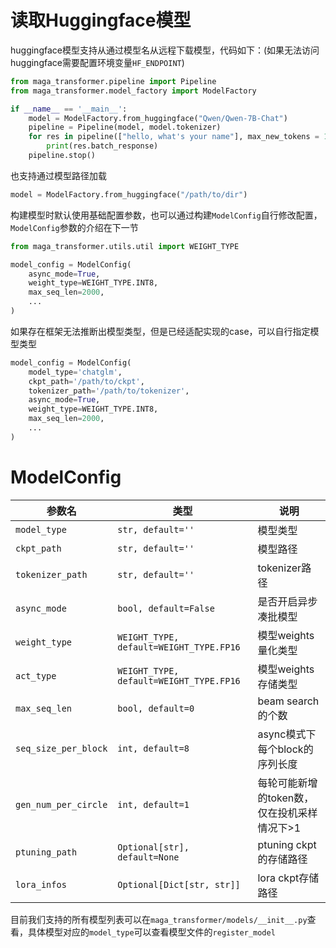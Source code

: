 # 读取Huggingface模型
huggingface模型支持从通过模型名从远程下载模型，代码如下：(如果无法访问huggingface需要配置环境变量`HF_ENDPOINT`)
``` python
from maga_transformer.pipeline import Pipeline
from maga_transformer.model_factory import ModelFactory

if __name__ == '__main__':
    model = ModelFactory.from_huggingface("Qwen/Qwen-7B-Chat")
    pipeline = Pipeline(model, model.tokenizer)
    for res in pipeline(["hello, what's your name"], max_new_tokens = 100):
        print(res.batch_response)
    pipeline.stop()

```
也支持通过模型路径加载
``` python
model = ModelFactory.from_huggingface("/path/to/dir")
```
构建模型时默认使用基础配置参数，也可以通过构建`ModelConfig`自行修改配置，`ModelConfig`参数的介绍在下一节
``` python
from maga_transformer.utils.util import WEIGHT_TYPE

model_config = ModelConfig(
    async_mode=True,
    weight_type=WEIGHT_TYPE.INT8,
    max_seq_len=2000,
    ...
)
```

如果存在框架无法推断出模型类型，但是已经适配实现的case，可以自行指定模型类型
``` python
model_config = ModelConfig(
    model_type='chatglm',
    ckpt_path='/path/to/ckpt',
    tokenizer_path='/path/to/tokenizer',
    async_mode=True,
    weight_type=WEIGHT_TYPE.INT8,
    max_seq_len=2000,
    ...
)
```
# ModelConfig

| 参数名 | 类型 | 说明 |
| --- | --- | --- |
| `model_type` | `str, default=''` | 模型类型 |
| `ckpt_path` | `str, default=''` | 模型路径 |
| `tokenizer_path` | `str, default=''` | tokenizer路径 |
| `async_mode` | `bool, default=False`| 是否开启异步凑批模型 |
| `weight_type` | `WEIGHT_TYPE, default=WEIGHT_TYPE.FP16` | 模型weights量化类型 |
| `act_type` | `WEIGHT_TYPE, default=WEIGHT_TYPE.FP16` | 模型weights存储类型 |
| `max_seq_len` | `bool, default=0` | beam search的个数 |
| `seq_size_per_block` | `int, default=8` | async模式下每个block的序列长度 |
| `gen_num_per_circle` | `int, default=1` | 每轮可能新增的token数，仅在投机采样情况下>1 |
| `ptuning_path` | `Optional[str], default=None` | ptuning ckpt的存储路径 |
| `lora_infos` | `Optional[Dict[str, str]]` | lora ckpt存储路径 |

目前我们支持的所有模型列表可以在`maga_transformer/models/__init__.py`查看，具体模型对应的`model_type`可以查看模型文件的`register_model`